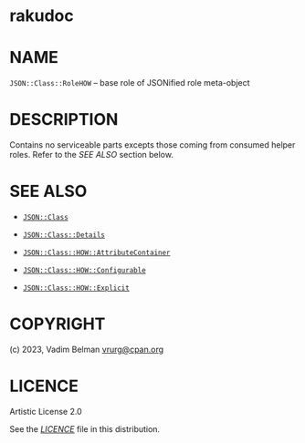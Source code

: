 rakudoc
=======

NAME
====

`JSON::Class::RoleHOW` – base role of JSONified role meta-object

DESCRIPTION
===========

Contains no serviceable parts excepts those coming from consumed helper roles. Refer to the *SEE ALSO* section below.

SEE ALSO
========

  * [`JSON::Class`](../Class.md)

  * [`JSON::Class::Details`](Details.md)

  * [`JSON::Class::HOW::AttributeContainer`](HOW/AttributeContainer.md)

  * [`JSON::Class::HOW::Configurable`](HOW/Configurable.md)

  * [`JSON::Class::HOW::Explicit`](HOW/Explicit.md)

COPYRIGHT
=========

(c) 2023, Vadim Belman <vrurg@cpan.org>

LICENCE
=======

Artistic License 2.0

See the [*LICENCE*](../../../../LICENCE) file in this distribution.

